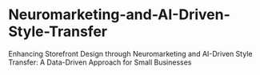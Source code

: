 # Neuromarketing-and-AI-Driven-Style-Transfer
 Enhancing Storefront Design through Neuromarketing and AI-Driven Style Transfer: A Data-Driven Approach for Small Businesses
